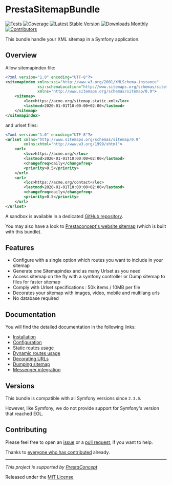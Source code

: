 # PrestaSitemapBundle

[![Tests](https://img.shields.io/github/actions/workflow/status/prestaconcept/PrestaSitemapBundle/tests.yml?branch=3.x&style=flat-square&label=tests)](https://github.com/prestaconcept/PrestaSitemapBundle/actions?query=branch%3A3.x++)
[![Coverage](https://img.shields.io/codecov/c/github/prestaconcept/PrestaSitemapBundle?style=flat-square)](https://codecov.io/gh/prestaconcept/PrestaSitemapBundle)
[![Latest Stable Version](https://img.shields.io/packagist/v/presta/sitemap-bundle?style=flat-square)](https://packagist.org/packages/presta/sitemap-bundle)
[![Downloads Monthly](https://img.shields.io/packagist/dm/presta/sitemap-bundle?style=flat-square)](https://packagist.org/packages/presta/sitemap-bundle)
[![Contributors](https://img.shields.io/github/contributors/prestaconcept/PrestaSitemapBundle?style=flat-square)](https://github.com/prestaconcept/PrestaSitemapBundle/graphs/contributors)


This bundle handle your XML sitemap in a Symfony application.


## Overview

Allow sitemapindex file:

```xml
<?xml version="1.0" encoding="UTF-8"?>
<sitemapindex xmlns:xsi="http://www.w3.org/2001/XMLSchema-instance"
              xsi:schemaLocation="http://www.sitemaps.org/schemas/sitemap/0.9 http://www.sitemaps.org/schemas/sitemap/0.9/siteindex.xsd"
              xmlns="http://www.sitemaps.org/schemas/sitemap/0.9">
    <sitemap>
        <loc>https://acme.org/sitemap.static.xml</loc>
        <lastmod>2020-01-01T10:00:00+02:00</lastmod>
    </sitemap>
</sitemapindex>
```

and urlset files:

```xml
<?xml version="1.0" encoding="UTF-8"?>
<urlset xmlns="http://www.sitemaps.org/schemas/sitemap/0.9" 
        xmlns:xhtml="http://www.w3.org/1999/xhtml">
    <url>
        <loc>https://acme.org/</loc>
        <lastmod>2020-01-01T10:00:00+02:00</lastmod>
        <changefreq>daily</changefreq>
        <priority>0.5</priority>
    </url>
    <url>
        <loc>https://acme.org/contact</loc>
        <lastmod>2020-01-01T10:00:00+02:00</lastmod>
        <changefreq>daily</changefreq>
        <priority>0.5</priority>
    </url>
</urlset>
```

A sandbox is available in a dedicated [GitHub repository](https://github.com/yann-eugone/presta-sitemap-test-project).

You may also have a look to [Prestaconcept's website sitemap](https://www.prestaconcept.net/sitemap.xml) 
(which is built with this bundle).


## Features

* Configure with a single option which routes you want to include in your sitemap
* Generate one Sitemapindex and as many Urlset as you need
* Access sitemap on the fly with a symfony controller or Dump sitemap to files for faster sitemap
* Comply with Urlset specifications : 50k items / 10MB per file
* Decorates your sitemap with images, video, mobile and multilang urls
* No database required


## Documentation

You will find the detailed documentation in the following links:

* [Installation](doc/1-installation.md)
* [Configuration](doc/2-configuration.md)
* [Static routes usage](doc/3-static-routes-usage.md)
* [Dynamic routes usage](doc/4-dynamic-routes-usage.md)
* [Decorating URLs](doc/5-decorating-urls.md)
* [Dumping sitemap](doc/6-dumping-sitemap.md)
* [Messenger integration](doc/7-messenger-integration.md)


## Versions

This bundle is compatible with all Symfony versions since `2.3.0`.

However, like Symfony, we do not provide support for Symfony's version that reached EOL.


## Contributing

Please feel free to open an [issue](https://github.com/prestaconcept/PrestaSitemapBundle/issues) 
or a [pull request](https://github.com/prestaconcept/PrestaSitemapBundle), 
if you want to help.

Thanks to
[everyone who has contributed](https://github.com/prestaconcept/PrestaSitemapBundle/graphs/contributors) already.

---

*This project is supported by [PrestaConcept](http://www.prestaconcept.net)*

Released under the [MIT License](LICENSE)

